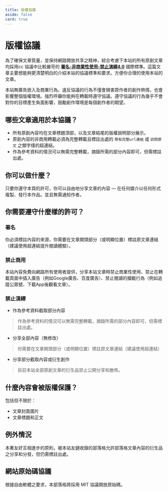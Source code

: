 ```yaml
---
title: 版權協議
aside: false
card: true
---
```


# 版權協議

為了確保文章質量，並保持網路開放共享之精神，綜合考慮下本站的所有原創文章均採用cc 協議中比較嚴苛的 **<a href="https://creativecommons.org/licenses/by-nc-nd/4.0/deed.zh">署名-非商業性使用-禁止演繹4.0</a>** 國際標準。這篇文章主要想能夠更清楚明白的介紹本站的協議標準和要求。方便你合理的使用本站的文章。

本站無廣告嵌入及商業行為。違反協議的行為不僅會損害原作者的創作熱情，也會影響整個版權環境。強烈呼籲你能夠在轉載時遵守協議。遵守協議的行為幾乎不會對你的目標產生負面影響，鼓勵創作環境是每個創作者的期望。

## 哪些文章適用於本協議？

- 所有原創內容均在文章標題頂部，以及文章結尾的版權說明部分展示。
- 原創內容的非商用轉載必須為完整轉載且標註出處的 `帶有完整url連結` 或 `訪問原文` 之類字樣的超連結。
- 作為參考資料的情況可以無需完整轉載，摘錄所需的部分內容即可，但需標註出處。

## 你可以做什麼？

只要你遵守本頁的許可，你可以自由地分享文章的內容 — 在任何媒介以任何形式複製、發行本作品。並且無需通知作者。

## 你需要遵守什麼樣的許可？

### 署名

你必須標註內容的來源，你需要在文章開頭部分（或明顯位置）標註原文章連結（建議使用超連結提升閱讀體驗）。

### 禁止商用

本站內容免費向網路所有使用者提供，分享本站文章時禁止商業性使用、禁止在轉載頁面中插入廣告（例如Google廣告、百度廣告）、禁止閱讀的攔截行為（例如追蹤公眾號、下載App後觀看文章）。

### 禁止演繹

- 作為參考資料截取部分內容

 > 作為參考資料的情況可以無需完整轉載，摘錄所需的部分內容即可，但需標註出處。

- 分享全部內容（無修改）

 > 你需要在文章開頭部分（或明顯位置）標註原文章連結（建議使用超連結）

- 分享部分截取內容或衍生創作
 > 目前本站全部原創文章的衍生品禁止公開分享和散佈。

## 什麼內容會被版權保護？

包括但不限於：

- 文章封面圖片
- 文章標題和正文

## 例外情況

本著友好互相進步的原則，被本站友鏈收錄的部落格允許部落格文章內容的衍生品之分享和分發，但仍需標註出處。

## 網站原始碼協議

根據自由軟體之要求，本部落格將採用 MIT 協議開放原始碼。